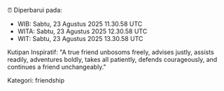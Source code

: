⏰ Diperbarui pada:
- WIB: Sabtu, 23 Agustus 2025 11.30.58 UTC
- WITA: Sabtu, 23 Agustus 2025 12.30.58 UTC
- WIT: Sabtu, 23 Agustus 2025 13.30.58 UTC

Kutipan Inspiratif:
"A true friend unbosoms freely, advises justly, assists readily, adventures boldly, takes all patiently, defends courageously, and continues a friend unchangeably."


Kategori: friendship

